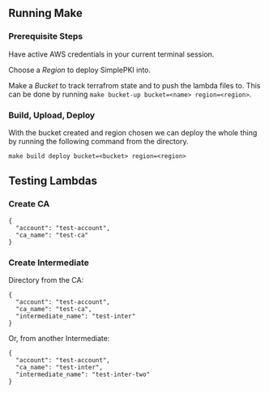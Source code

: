 ## Running Make

### Prerequisite Steps

Have active AWS credentials in your current terminal session.

Choose a *Region* to deploy SimplePKI into.

Make a *Bucket* to track terrafrom state and to push the lambda files to. This can be done by running `make bucket-up bucket=<name> region=<region>`.

### Build, Upload, Deploy

With the bucket created and region chosen we can deploy the whole thing by running the following command from the directory.

```
make build deploy bucket=<bucket> region=<region>
```

## Testing Lambdas

### Create CA

```
{
  "account": "test-account",
  "ca_name": "test-ca"
}
```

### Create Intermediate

Directory from the CA:

```
{
  "account": "test-account",
  "ca_name": "test-ca",
  "intermediate_name": "test-inter"
}
```

Or, from another Intermediate:

```
{
  "account": "test-account",
  "ca_name": "test-inter",
  "intermediate_name": "test-inter-two"
}
```


